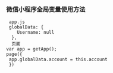 ### 微信小程序全局变量使用方法

```
 app.js
 globalData: {
    Username: null
  },
  页面
var app = getApp();
page({
 app.globalData.account = this.account
 })
```



